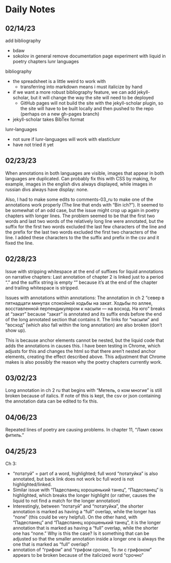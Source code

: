 # Daily Notes

## 02/14/23
add bibliography
- bdaw
- sokolov in general
remove documentation page
experiment with liquid in poetry chapters
lunr languages

bibliography
- the spreadsheet is a little weird to work with
    - transferring into markdown means i must italicize by hand
- if we want a more robust bibliography feature, we can add jekyll-scholar, but it will change the way the site will need to be deployed
    - GitHub pages will not build the site with the jekyll-scholar plugin, so the site will have to be built locally and then pushed to the repo (perhaps on a new gh-pages branch)
- jekyll-scholar takes BibTex format

lunr-languages
- not sure if lunr-languages will work with elasticlunr
- have not tried it yet

## 02/23/23

When annotations in both languages are visible, images that appear in both languages are duplicated. Can probably fix this with CSS by making, for example, images in the english divs always displayed, while images in russian divs always have display: none.

Also, I had to make some edits to comments-03_ru to make one of the annotations work properly (The line that ends with “Bin ich?”). It seemed to be somewhat of an odd case, but the issue might crop up again in poetry chapters with longer lines. The problem seemed to be that the first two words and last two words of the relatively long line were annotated, but the suffix for the first two words excluded the last few characters of the line and the prefix for the last two words excluded the first two characters of the line. I added these characters to the the suffix and prefix in the csv and it fixed the line.


## 02/28/23

Issue with stripping whitespace at the end of suffixes for liquid annotations on narrative chapters:
Last annotation of chapter 2 is linked just to a period “.” and the suffix string is empty “” because it’s at the end of the chapter and trailing whitespace is stripped.

Issues with annotations within annotations:
The annotation in ch 2 “север в пятнадцати минутах спокойной ходьбы на закат. Ходьбы по аллее, восставленной перпендикуляром к насыпи — на восход. На юго” breaks at “закат” because “закат” is annotated and its suffix ends before the end of the long annotated section that contains it. The links for “насыпи” and “восход” (which also fall within the long annotation) are also broken (don’t show up).

This is because anchor elements cannot be nested, but the liquid code that adds the annotations in causes this. I have been testing in Chrome, which adjusts for this and changes the html so that there aren’t nested anchor elements, creating the effect described above. This adjustment that Chrome makes is also possibly the reason why the poetry chapters currently work.

## 03/02/23

Long annotation in ch 2 ru that begins with “Метель, о ком многие” is still broken because of italics. If note of this is kept, the csv or json containing the annotation data can be edited to fix this.


## 04/06/23

Repeated lines of poetry are causing problems. In chapter 11, “Ламп своих фитиль.”

## 04/25/23

Ch 3:
- “потатуй” = part of a word, highlighted; full word “потатуйка” is also annotated, but back link does not work bc full word is not highlighted/linked.
- Similar issue with “Падеспанец хорошенький танец”, “Падеспанец” is highlighted, which breaks the longer highlight (or rather, causes the liquid to not find a match for the longer annotation)
- Interestingly, between “потатуй” and “потатуйка”, the shorter annotation is marked as having a “full” overlap, while the longer has “none” (this could be very helpful). On the other hand, with “Падеспанец” and “Падеспанец хорошенький танец”, it is the longer annotation that is marked as having a “full” overlap, while the shorter one has “none.” Why is this the case? Is it something that can be adjusted so that the smaller annotation inside a longer one is always the one that is marked as “full” overlap?
- annotation of “грифом” and “грифом срочно, То ли с грифоном” appears to be broken because of the italicized word “срочно”